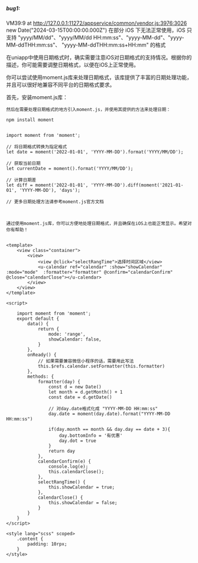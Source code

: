 
##### bug1:
VM39:9 at http://127.0.0.1:11272/appservice/common/vendor.js:3976:3026
new Date("2024-03-15T00:00:00.000Z") 在部分 iOS 下无法正常使用，iOS 只支持
 "yyyy/MM/dd"、"yyyy/MM/dd HH:mm:ss"、"yyyy-MM-dd"、"yyyy-MM-ddTHH:mm:ss"、
 "yyyy-MM-ddTHH:mm:ss+HH:mm" 的格式 


在uniapp中使用日期格式时，确实需要注意iOS对日期格式的支持情况。根据你的描述，你可能需要调整日期格式，以便在iOS上正常使用。

你可以尝试使用moment.js库来处理日期格式，该库提供了丰富的日期处理功能，并且可以很好地兼容不同平台的日期格式要求。

首先，安装moment.js库：


````
然后在需要处理日期格式的地方引入moment.js，并使用其提供的方法来处理日期：

npm install moment


import moment from 'moment';

// 将日期格式转换为指定格式
let date = moment('2022-01-01', 'YYYY-MM-DD').format('YYYY/MM/DD');

// 获取当前日期
let currentDate = moment().format('YYYY/MM/DD');

// 计算日期差
let diff = moment('2022-01-01', 'YYYY-MM-DD').diff(moment('2021-01-01', 'YYYY-MM-DD'), 'days');

// 更多日期处理方法请参考moment.js官方文档



通过使用moment.js库，你可以方便地处理日期格式，并且确保在iOS上也能正常显示。希望对你有帮助！

````


````

<template>
	<view class="container">
		<view>
			<view @click="selectRangTime">选择时间区域</view>
			<u-calendar ref="calendar" :show="showCalendar" :mode="mode"  :formatter="formatter" @confirm="calendarConfirm" @close="calendarClose"></u-calendar>
		</view>
	</view>
</template>

<script>
	
	import moment from 'moment';
	export default {
		data() {
			return {
				mode: 'range',
				showCalendar: false,
			}
		},
		onReady() {
			// 如果需要兼容微信小程序的话，需要用此写法
			this.$refs.calendar.setFormatter(this.formatter)
		},
		methods: {
			formatter(day) {
				const d = new Date()
				let month = d.getMonth() + 1
				const date = d.getDate()
				
				// 对day.date格式化成 "YYYY-MM-DD HH:mm:ss"
				day.date = moment(day.date).format("YYYY-MM-DD HH:mm:ss")
				
				if(day.month == month && day.day == date + 3){
					day.bottomInfo = '有优惠'
					day.dot = true
				}
				return day
			},
			calendarConfirm(e) {
				console.log(e);
				this.calendarClose();
			},
			selectRangTime() {
				this.showCalendar = true;
			},
			calendarClose() {
				this.showCalendar = false;
			}
		}
	}
</script>

<style lang="scss" scoped>
	.content {
		padding: 10rpx;
	}
</style>

		
````